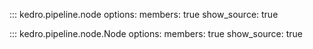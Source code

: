 ::: kedro.pipeline.node
    options:
      members: true
      show_source: true

::: kedro.pipeline.node.Node
    options:
      members: true
      show_source: true
